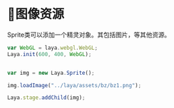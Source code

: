 
# :maple_leaf:图像资源 #

Sprite类可以添加一个精灵对象。其包括图片，等其他资源。

```javascript
var WebGL = laya.webgl.WebGL;
Laya.init(600, 400, WebGL);


var img = new Laya.Sprite();

img.loadImage("../laya/assets/bz/bz1.png");

Laya.stage.addChild(img);

```
